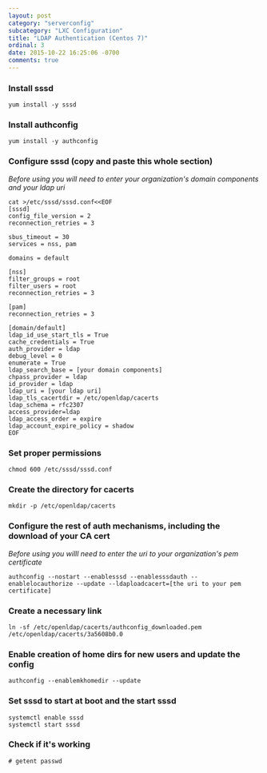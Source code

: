 ```yaml
---
layout: post
category: "serverconfig"
subcategory: "LXC Configuration"
title: "LDAP Authentication (Centos 7)"
ordinal: 3
date: 2015-10-22 16:25:06 -0700
comments: true
---
```

<!--break-->

### Install sssd
    yum install -y sssd

### Install authconfig
    yum install -y authconfig

### Configure sssd (copy and paste this whole section)
*Before using you will need to enter your organization's domain components and your ldap uri*

    cat >/etc/sssd/sssd.conf<<EOF
    [sssd]
    config_file_version = 2
    reconnection_retries = 3

    sbus_timeout = 30
    services = nss, pam

    domains = default

    [nss]
    filter_groups = root
    filter_users = root
    reconnection_retries = 3

    [pam]
    reconnection_retries = 3

    [domain/default]
    ldap_id_use_start_tls = True
    cache_credentials = True
    auth_provider = ldap
    debug_level = 0
    enumerate = True
    ldap_search_base = [your domain components]
    chpass_provider = ldap
    id_provider = ldap
    ldap_uri = [your ldap uri]
    ldap_tls_cacertdir = /etc/openldap/cacerts
    ldap_schema = rfc2307
    access_provider=ldap
    ldap_access_order = expire
    ldap_account_expire_policy = shadow
    EOF

### Set proper permissions
    chmod 600 /etc/sssd/sssd.conf

### Create the directory for cacerts
    mkdir -p /etc/openldap/cacerts

### Configure the rest of auth mechanisms, including the download of your CA cert
*Before using you willl need to enter the uri to your organization's pem certificate*

    authconfig --nostart --enablesssd --enablesssdauth --enablelocauthorize --update --ldaploadcacert=[the uri to your pem certificate]

### Create a necessary link
    ln -sf /etc/openldap/cacerts/authconfig_downloaded.pem /etc/openldap/cacerts/3a5608b0.0

### Enable creation of home dirs for new users and update the config
    authconfig --enablemkhomedir --update

### Set sssd to start at boot and the start sssd
    systemctl enable sssd
    systemctl start sssd

### Check if it's working
    # getent passwd
